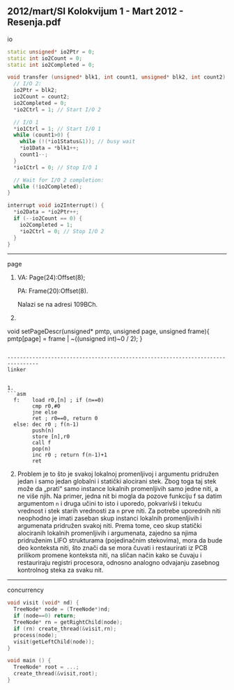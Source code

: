 2012/mart/SI Kolokvijum 1 - Mart 2012 - Resenja.pdf
--------------------------------------------------------------------------------
io

```cpp
static unsigned* io2Ptr = 0;
static int io2Count = 0;
static int io2Completed = 0;

void transfer (unsigned* blk1, int count1, unsigned* blk2, int count2) {
  // I/O 2:
  io2Ptr = blk2;
  io2Count = count2;
  io2Completed = 0;
  *io2Ctrl = 1; // Start I/O 2

  // I/O 1
  *io1Ctrl = 1; // Start I/O 1
  while (count1>0) {
    while (!(*io1Status&1)); // busy wait
    *io1Data = *blk1++;
    count1--;
  }
  *io1Ctrl = 0; // Stop I/O 1

  // Wait for I/O 2 completion:
  while (!io2Completed);
}

interrupt void io2Interrupt() {
  *io2Data = *io2Ptr++;
  if (--io2Count == 0) {
    io2Completed = 1;
    *io2Ctrl = 0; // Stop I/O 2
  }
}
```
--------------------------------------------------------------------------------
page

1. VA: Page(24):Offset(8); 
   
   PA: Frame(20):Offset(8). 
   
   Nalazi se na adresi 109BCh.

2. ```cpp
  void setPageDescr(unsigned* pmtp, unsigned page, unsigned frame){
    pmtp[page] = frame | ~((unsigned int)~0 / 2);
  }
  ```

--------------------------------------------------------------------------------
linker


1.  
  ```asm
    f:    load r0,[n] ; if (n==0)
          cmp r0,#0
          jne else
          ret ; r0==0, return 0
    else: dec r0 ; f(n-1)
          push(n)
          store [n],r0
          call f
          pop(n)
          inc r0 ; return f(n-1)+1
          ret
  ```
2. Problem je to što je svakoj lokalnoj promenljivoj i argumentu pridružen jedan i samo
jedan globalni i statički alocirani stek. Zbog toga taj stek može da „prati“ samo instance
lokalnih promenljivih samo jedne niti, a ne više njih. Na primer, jedna nit bi mogla da pozove
funkciju f sa datim argumentom `n` i druga učini to isto i uporedo, pokvarivši i tekuću vrednost
i stek starih vrednosti za `n` prve niti.  Za potrebe uporednih niti neophodno je imati zaseban
skup instanci lokalnih promenljivih i argumenata pridružen svakoj niti. Prema tome, ceo skup
statički alociranih lokalnih promenljivih i argumenata, zajedno sa njima pridruženim LIFO
strukturama (pojedinačnim stekovima), mora da bude deo konteksta niti, što znači da se mora
čuvati i restaurirati iz PCB prilikom promene konteksta niti, na sličan način kako se čuvaju i
restauriraju registri procesora,  odnosno analogno odvajanju zasebnog kontrolnog steka za
svaku nit.

--------------------------------------------------------------------------------
concurrency

```cpp
void visit (void* nd) {
  TreeNode* node = (TreeNode*)nd;
  if (node==0) return;
  TreeNode* rn = getRightChild(node);
  if (rn) create_thread(&visit,rn);
  process(node);
  visit(getLeftChild(node));
}

void main () {
  TreeNode* root = ...;
  create_thread(&visit,root);
}
```
